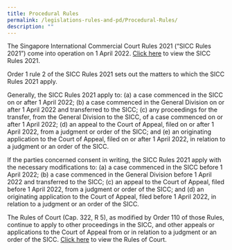 ```yaml
---
title: Procedural Rules
permalink: /legislations-rules-and-pd/Procedural-Rules/
description: ""
---
```

The Singapore International Commercial Court Rules 2021 (“SICC Rules 2021”) come into operation on 1 April 2022. [](https://sso.agc.gov.sg/SL/SCJA1969-S924-2021/Uncommenced/20211203094428?DocDate=20211202&ValidDt=20220401)[Click here](https://sso.agc.gov.sg/SL/SCJA1969-S924-2021?DocDate=20211202) to view the SICC Rules 2021.

Order 1 rule 2 of the SICC Rules 2021 sets out the matters to which the SICC Rules 2021 apply.

Generally, the SICC Rules 2021 apply to: (a) a case commenced in the SICC on or after 1 April 2022; (b) a case commenced in the General Division on or after 1 April 2022 and transferred to the SICC; (c) any proceedings for the transfer, from the General Division to the SICC, of a case commenced on or after 1 April 2022; (d) an appeal to the Court of Appeal, filed on or after 1 April 2022, from a judgment or order of the SICC; and (e) an originating application to the Court of Appeal, filed on or after 1 April 2022, in relation to a judgment or an order of the SICC.

If the parties concerned consent in writing, the SICC Rules 2021 apply with the necessary modifications to: (a) a case commenced in the SICC before 1 April 2022; (b) a case commenced in the General Division before 1 April 2022 and transferred to the SICC; (c) an appeal to the Court of Appeal, filed before 1 April 2022, from a judgment or order of the SICC; and (d) an originating application to the Court of Appeal, filed before 1 April 2022, in relation to a judgment or an order of the SICC.

The Rules of Court (Cap. 322, R 5), as modified by Order 110 of those Rules, continue to apply to other proceedings in the SICC, and other appeals or applications to the Court of Appeal from or in relation to a judgment or an order of the SICC. [Click here](https://www.judiciary.gov.sg/new-rules-of-court-2021) to view the Rules of Court.